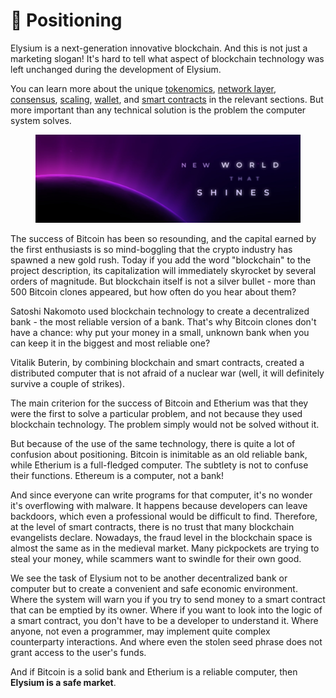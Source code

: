 # 🎯 Positioning

Elysium is a next-generation innovative blockchain. And this is not just a marketing slogan! It's hard to tell what aspect of blockchain technology was left unchanged during the development of Elysium.

You can learn more about the unique [tokenomics](tokenomics/sky-greater-than-ray-model.md), [network layer](message-routing/hash-ring-routing.md), [consensus](consensus/proof-of-victory.md), [scaling](scaling/scaling.md), [wallet](other/wallet-security.md), and [smart contracts](smart-contracts/dsl-eventure.md) in the relevant sections. But more important than any technical solution is the problem the computer system solves.

<figure><img src=".gitbook/assets/1500x500.jpg" alt=""><figcaption></figcaption></figure>

The success of Bitcoin has been so resounding, and the capital earned by the first enthusiasts is so mind-boggling that the crypto industry has spawned a new gold rush. Today if you add the word "blockchain" to the project description, its capitalization will immediately skyrocket by several orders of magnitude. But blockchain itself is not a silver bullet - more than 500 Bitcoin clones appeared, but how often do you hear about them?

Satoshi Nakomoto used blockchain technology to create a decentralized bank - the most reliable version of a bank. That's why Bitcoin clones don't have a chance: why put your money in a small, unknown bank when you can keep it in the biggest and most reliable one?

Vitalik Buterin, by combining blockchain and smart contracts, created a distributed computer that is not afraid of a nuclear war (well, it will definitely survive a couple of strikes).

The main criterion for the success of Bitcoin and Etherium was that they were the first to solve a particular problem, and not because they used blockchain technology. The problem simply would not be solved without it.

But because of the use of the same technology, there is quite a lot of confusion about positioning. Bitcoin is inimitable as an old reliable bank, while Etherium is a full-fledged computer. The subtlety is not to confuse their functions. Ethereum is a computer, not a bank!

And since everyone can write programs for that computer, it's no wonder it's overflowing with malware. It happens because developers can leave backdoors, which even a professional would be difficult to find. Therefore, at the level of smart contracts, there is no trust that many blockchain evangelists declare. Nowadays, the fraud level in the blockchain space is almost the same as in the medieval market. Many pickpockets are trying to steal your money, while scammers want to swindle for their own good.

We see the task of Elysium not to be another decentralized bank or computer but to create a convenient and safe economic environment. Where the system will warn you if you try to send money to a smart contract that can be emptied by its owner. Where if you want to look into the logic of a smart contract, you don't have to be a developer to understand it. Where anyone, not even a programmer, may implement quite complex counterparty interactions. And where even the stolen seed phrase does not grant access to the user's funds.

And if Bitcoin is a solid bank and Etherium is a reliable computer, then **Elysium is a safe market**.

